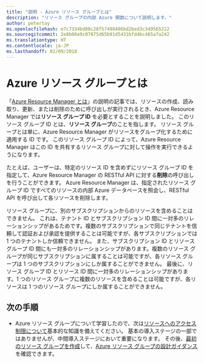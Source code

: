 ```yaml
---
title: "説明 - Azure リソース グループとは"
description: "リソース グループの内部 Azure 関数について説明します。"
author: petertay
ms.openlocfilehash: e7c7334bd88c28f57498486bd2bed3c349565222
ms.sourcegitcommit: 2e8b06e9c07875d65b91d5431bfd4bc465a7a242
ms.translationtype: HT
ms.contentlocale: ja-JP
ms.lasthandoff: 02/09/2018
---
```

# <a name="what-is-an-azure-resource-group"></a>Azure リソース グループとは

「[Azure Resource Manager とは](resource-manager-explainer.md)」の説明の記事では、リソースの作成、読み取り、更新、または削除のために呼び出しが実行されるとき、Azure Resource Manager では**リソース グループ ID** を必要とすることを説明しました。 このリソース グループ ID とは、**リソース グループ**のことを指します。 リソース グループとは単に、Azure Resource Manager がリソースをグループ化するために適用する ID です。 このリソース グループ ID によって、Azure Resource Manager はこの ID を共有するリソース グループに対して操作を実行できるようになります。

たとえば、ユーザーは、特定のリソース ID を含めずにリソース グループ ID を指定して、Azure Resource Manager の RESTful API に対する**削除**の呼び出しを行うことができます。 Azure Resource Manager は、指定されたリソース グループ ID ですべてのリソースの内部 Azure データベースを照会し、RESTful API を呼び出して各リソースを削除します。

リソース グループに、別のサブスクリプションからのリソースを含めることはできません。 これは、テナント ID とサブスクリプション ID 間に一対多のリレーションシップがあるためです。複数のサブスクリプションで同じテナントを信頼して認証および承認を提供することは可能ですが、各サブスクリプションでは 1 つのテナントしか信頼できません。 また、サブスクリプション ID とリソース グループ ID 間にも一対多のリレーションシップがあります。複数のリソース グループが同じサブスクリプションに属することは可能ですが、各リソース グループは 1 つのサブスクリプションにしか属することができません。 最後に、リソース グループ ID とリソース ID 間に一対多のリレーションシップがあります。1 つのリソース グループに複数のリソースを含めることは可能ですが、各リソースは 1 つのリソース グループにしか属することができません。

## <a name="next-steps"></a>次の手順

* Azure リソース グループについて学習したので、次は[リソースへのアクセス制限について](/azure/active-directory/active-directory-understanding-resource-access?toc=/azure/architecture/cloud-adoption-guide/toc.json)基本的な知識を備えてください。 基本の導入ステージの一部ではありませんが、中間導入ステージにおいて重要になります。 その後、[最初のリソース グループを作成](/azure/azure-resource-manager/resource-group-portal?toc=/azure/architecture/cloud-adoption-guide/toc.json)して、[Azure リソース グループの設計ガイダンス](resource-group.md)を確認できます。
